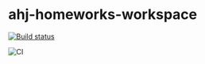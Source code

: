 # ahj-homeworks-workspace
[![Build status](https://ci.appveyor.com/api/projects/status/x4jl8398kbywhk3m?svg=true)](https://ci.appveyor.com/project/lioness1741/ahj-homeworks-workspace)

![CI](https://github.com/lioness1741/ahj-homeworks-workspace/actions/workflows/web.yml/badge.svg)